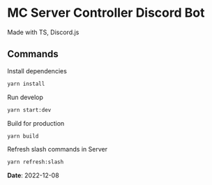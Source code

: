 # MC Server Controller Discord Bot

Made with TS, Discord.js

## Commands

Install dependencies

```bash
yarn install
```

Run develop

```bash
yarn start:dev
```

Build for production

```bash
yarn build
```

Refresh slash commands in Server

```bash
yarn refresh:slash
```

**Date**: 2022-12-08